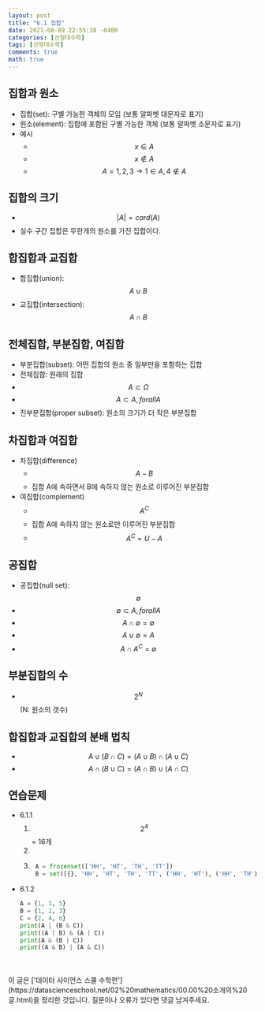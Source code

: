 ```yaml
---
layout: post
title: "6.1 집합"
date: 2021-08-09 22:55:28 -0400
categories: [선형대수학]
tags: [선형대수학]
comments: true
math: true
---
```


## 집합과 원소
- 집합(set): 구별 가능한 객체의 모임 (보통 알파벳 대문자로 표기)
- 원소(element): 집합에 포함된 구별 가능한 객체 (보통 알파벳 소문자로 표기)
- 예시
    - $$x \in A$$
    - $$x \notin A$$
    - $$A = {1, 2, 3} \rightarrow 1 \in A, 4 \notin A$$ 

## 집합의 크기
- $$|A| = card(A)$$
- 실수 구간 집합은 무한개의 원소를 가진 집합이다.

## 합집합과 교집합
- 합집합(union): $$A \cup B$$
- 교집합(intersection): $$A \cap B$$

## 전체집합, 부분집합, 여집합
- 부분집합(subset): 어떤 집합의 원소 중 일부만을 포함하는 집합
- 전체집합: 원래의 집합
- $$A \subset \Omega$$
- $$A \subset A, for all A$$
- 진부분집합(proper subset): 원소의 크기가 더 작은 부분집합

## 차집합과 여집합
- 차집합(difference)
    - $$A - B$$
    - 집합 A에 속하면서 B에 속하지 않는 원소로 이루어진 부분집합
- 여집합(complement)
    - $$A^C$$
    - 집합 A에 속하지 않는 원소로만 이루어진 부분집합
    - $$A^C = U - A$$

## 공집합
- 공집합(null set): $$\emptyset$$
- $$\emptyset \subset A, for all A$$
- $$A \cap \emptyset = \emptyset$$
- $$A \cup \emptyset = A$$
- $$A \cap A^C = \emptyset$$

## 부분집합의 수
- $$2^N$$ (N: 원소의 갯수)

## 합집합과 교집합의 분배 법칙
- $$A \cup (B \cap C) = (A \cup B) \cap (A \cup C)$$
- $$A \cap (B \cup C) = (A \cap B) \cup (A \cap C)$$

## 연습문제
- 6.1.1<br/>
    1. $$2^4$$ = 16개
    2. 
    3. ```python
        A = frozenset(['HH', 'HT', 'TH', 'TT'])
        B = set([{}, 'HH', 'HT', 'TH', 'TT', ('HH', 'HT'), ('HH', 'TH'), ('HH', 'TT'), ('HT', 'TH'), ('HT', 'TT'), ('TH', 'TT'), ('HH', 'HT', 'TH'), ('HH', 'HT', 'TT'), ('HH', 'TH', 'TT'), ('HT', 'TH', 'TT'), ('HH', 'HT', 'TH', 'TT')])
        ```
- 6.1.2<br/>
    ```python
    A = {1, 3, 5}
    B = {1, 2, 3}
    C = {2, 4, 6}
    print(A | (B & C))
    print((A | B) & (A | C))
    print(A & (B | C))
    print((A & B) | (A & C))
    ```


<br/>
<br/>
이 글은 ['데이터 사이언스 스쿨 수학편'](https://datascienceschool.net/02%20mathematics/00.00%20소개의%20글.html)을 정리한 것입니다.
질문이나 오류가 있다면 댓글 남겨주세요.